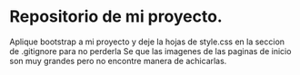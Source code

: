 # Repositorio de mi proyecto.
Aplique bootstrap a mi proyecto y deje la hojas de style.css en la seccion de .gitignore para no perderla
Se que las imagenes de las paginas de inicio son muy grandes pero no encontre manera de achicarlas.
